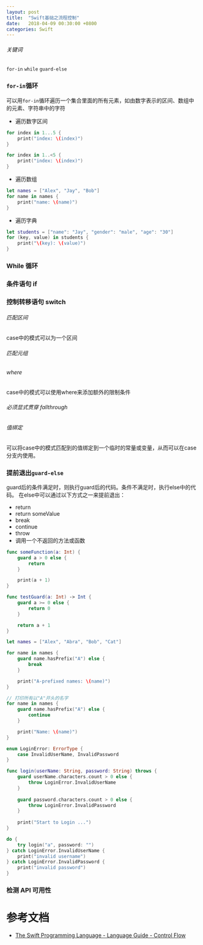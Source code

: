```yaml
---
layout: post
title:  "Swift基础之流程控制"
date:   2018-04-09 00:30:00 +0800
categories: Swift
---
```

###### 关键词
`for-in`    `while`    `guard-else`

### `for-in`循环
可以用`for-in`循环遍历一个集合里面的所有元素，如由数字表示的区间、数组中的元素、字符串中的字符

* 遍历数字区间

```swift
for index in 1...5 {
    print("index: \(index)")
}

for index in 1..<5 {
    print("index: \(index)")
}
```

* 遍历数组

```swift
let names = ["Alex", "Jay", "Bob"]
for name in names {
    print("name: \(name)")
}
```

* 遍历字典

```swift
let students = ["name": "Jay", "gender": "male", "age": "30"]
for (key, value) in students {
    print("\(key): \(value)")
}
```

### While 循环

### 条件语句 if

### 控制转移语句 switch

###### 匹配区间
case中的模式可以为一个区间

###### 匹配元组

###### where
case中的模式可以使用where来添加额外的限制条件

###### 必须显式贯穿 fallthrough

###### 值绑定
可以将case中的模式匹配到的值绑定到一个临时的常量或变量，从而可以在case分支内使用。

### 提前退出`guard-else`
guard后的条件满足时，则执行guard后的代码。条件不满足时，执行else中的代码。
在else中可以通过以下方式之一来提前退出：
* return
* return someValue
* break
* continue
* throw
* 调用一个不返回的方法或函数

```swift
func someFunction(a: Int) {
    guard a > 0 else {
        return
    }

    print(a + 1)
}
```

```swift
func testGuard(a: Int) -> Int {
    guard a >= 0 else {
        return 0
    }

    return a + 1
}
```

```swift
let names = ["Alex", "Abra", "Bob", "Cat"]

for name in names {
    guard name.hasPrefix("A") else {
        break
    }

    print("A-prefixed names: \(name)")
}

// 打印所有以"A"开头的名字
for name in names {
    guard name.hasPrefix("A") else {
        continue
    }

    print("Name: \(name)")
}
```

```swift
enum LoginError: ErrorType {
    case InvalidUserName, InvalidPassword
}

func login(userName: String, password: String) throws {
    guard userName.characters.count > 0 else {
        throw LoginError.InvalidUserName
    }
    
    guard password.characters.count > 0 else {
        throw LoginError.InvalidPassword
    }
    
    print("Start to Login ...")
}

do {
    try login("a", password: "")
} catch LoginError.InvalidUserName {
    print("invalid username")
} catch LoginError.InvalidPassword {
    print("invalid password")
}
```
### 检测 API 可用性

# 参考文档
- [The Swift Programming Language - Language Guide - Control Flow][swift-control-flow]

[swift-control-flow]: https://developer.apple.com/library/content/documentation/Swift/Conceptual/Swift_Programming_Language/ControlFlow.html